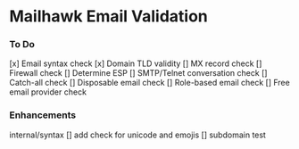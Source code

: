 # Mailhawk Email Validation

### To Do

[x] Email syntax check
[x] Domain TLD validity
[] MX record check
[] Firewall check
[] Determine ESP
[] SMTP/Telnet conversation check
[] Catch-all check
[] Disposable email check
[] Role-based email check
[] Free email provider check

### Enhancements

internal/syntax
[] add check for unicode and emojis
[] subdomain test

